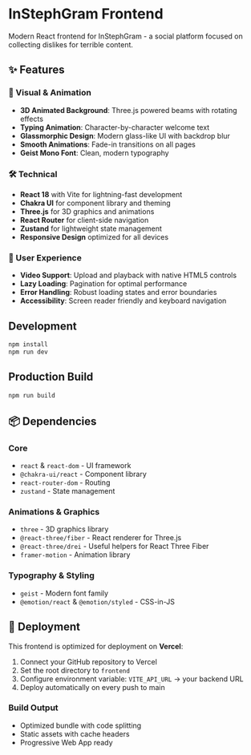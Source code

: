 # InStephGram Frontend

Modern React frontend for InStephGram - a social platform focused on collecting dislikes for terrible content.

## ✨ Features

### 🎨 Visual & Animation
- **3D Animated Background**: Three.js powered beams with rotating effects
- **Typing Animation**: Character-by-character welcome text
- **Glassmorphic Design**: Modern glass-like UI with backdrop blur
- **Smooth Animations**: Fade-in transitions on all pages
- **Geist Mono Font**: Clean, modern typography

### 🛠 Technical
- **React 18** with Vite for lightning-fast development
- **Chakra UI** for component library and theming
- **Three.js** for 3D graphics and animations
- **React Router** for client-side navigation
- **Zustand** for lightweight state management
- **Responsive Design** optimized for all devices

### 📱 User Experience
- **Video Support**: Upload and playback with native HTML5 controls
- **Lazy Loading**: Pagination for optimal performance
- **Error Handling**: Robust loading states and error boundaries
- **Accessibility**: Screen reader friendly and keyboard navigation

## Development

```bash
npm install
npm run dev
```

## Production Build

```bash
npm run build
```

## 📦 Dependencies

### Core
- `react` & `react-dom` - UI framework
- `@chakra-ui/react` - Component library
- `react-router-dom` - Routing
- `zustand` - State management

### Animations & Graphics
- `three` - 3D graphics library
- `@react-three/fiber` - React renderer for Three.js
- `@react-three/drei` - Useful helpers for React Three Fiber
- `framer-motion` - Animation library

### Typography & Styling
- `geist` - Modern font family
- `@emotion/react` & `@emotion/styled` - CSS-in-JS

## 🚀 Deployment

This frontend is optimized for deployment on **Vercel**:

1. Connect your GitHub repository to Vercel
2. Set the root directory to `frontend`
3. Configure environment variable: `VITE_API_URL` → your backend URL
4. Deploy automatically on every push to main

### Build Output
- Optimized bundle with code splitting
- Static assets with cache headers
- Progressive Web App ready
